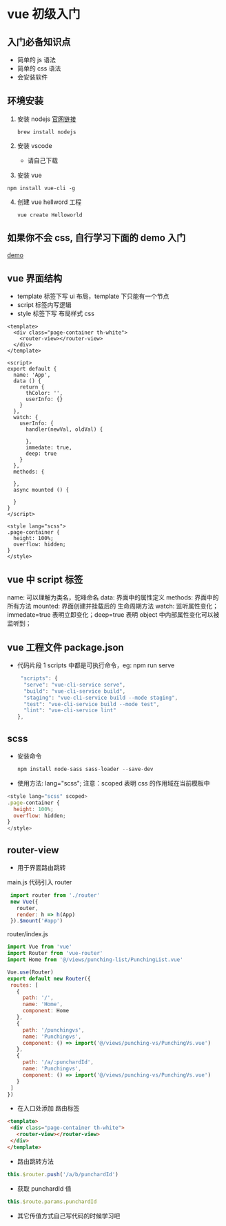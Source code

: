 # vue 初级入门

## 入门必备知识点

* 简单的 js 语法
* 简单的 css 语法
* 会安装软件

## 环境安装

1. 安装 nodejs
   [官网链接](https://nodejs.org/en/)

   ```brew
   brew install nodejs
   ```

2. 安装 vscode
   * 请自己下载
  
3. 安装 vue

  ```action
  npm install vue-cli -g
  ```

4. 创建 vue hellword 工程

   ```action
   vue create Helloworld
   ```

## 如果你不会 css, 自行学习下面的 demo 入门

  [demo](http://www.ruanyifeng.com/blog/2015/07/flex-grammar.html)

## vue 界面结构

* template 标签下写 ui 布局，template 下只能有一个节点
* script 标签内写逻辑
* style 标签下写 布局样式 css
  
```vue
<template>
  <div class="page-container th-white">
    <router-view></router-view>
  </div>
</template>

<script>
export default {
  name: 'App',
  data () {
    return {
      thColor: '',
      userInfo: {}
    }
  },
  watch: {
    userInfo: {
      handler(newVal, oldVal) {

      },
      immedate: true,
      deep: true
    }
  },
  methods: {

  },
  async mounted () {

  }
}
</script>

<style lang="scss">
.page-container {
  height: 100%;
  overflow: hidden;
}
</style>
```

## vue 中 script 标签

name: 可以理解为类名，驼峰命名
data: 界面中的属性定义
methods: 界面中的所有方法
mounted: 界面创建并挂载后的 生命周期方法
watch: 监听属性变化；immedate=true 表明立即变化；deep=true 表明 object 中内部属性变化可以被监听到；

## vue 工程文件 package.json

* 代码片段 1
  scripts 中都是可执行命令，eg: npm run serve

  ```js
   "scripts": {
    "serve": "vue-cli-service serve",
    "build": "vue-cli-service build",
    "staging": "vue-cli-service build --mode staging",
    "test": "vue-cli-service build --mode test",
    "lint": "vue-cli-service lint"
  },
  ```

## scss

* 安装命令

  ```js
  npm install node-sass sass-loader --save-dev
  ```

* 使用方法: lang="scss"; 注意：scoped 表明 css 的作用域在当前模板中

```js
<style lang="scss" scoped>
.page-container {
  height: 100%;
  overflow: hidden;
}
</style>
```

## router-view

* 用于界面路由跳转

 main.js 代码引入 router

 ```js
  import router from './router'
  new Vue({
    router,
    render: h => h(App)
  }).$mount('#app')
 ```

 router/index.js

 ```js
 import Vue from 'vue'
import Router from 'vue-router'
import Home from '@/views/punching-list/PunchingList.vue'

Vue.use(Router)
export default new Router({
  routes: [
    {
      path: '/',
      name: 'Home',
      component: Home
    },
    {
      path: '/punchingvs',
      name: 'Punchingvs',
      component: () => import('@/views/punching-vs/PunchingVs.vue')
    },
    {
      path: '/a/:punchardId',
      name: 'Punchingvs',
      component: () => import('@/views/punching-vs/PunchingVs.vue')
    }
  ]
})
 ```

 * 在入口处添加 路由标签

 ```html
 <template>
  <div class="page-container th-white">
    <router-view></router-view>
  </div>
</template>
 ```

* 路由跳转方法

 ```js
 this.$router.push('/a/b/punchardId')
 ```

* 获取 punchardId 值

 ```js
 this.$route.params.punchardId
 ```

* 其它传值方式自己写代码的时候学习吧
